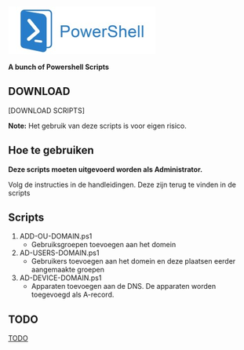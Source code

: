 ![Logo](assets/powershell.jpg?raw=true "Logo SSP")

**A bunch of Powershell Scripts**

## DOWNLOAD
[DOWNLOAD SCRIPTS]

**Note:** Het gebruik van deze scripts is voor eigen risico.

## Hoe te gebruiken
**Deze scripts moeten uitgevoerd worden als Administrator.**

Volg de instructies in de handleidingen. Deze zijn terug te vinden in de scripts

## Scripts
1. ADD-OU-DOMAIN.ps1
    * Gebruiksgroepen toevoegen aan het domein
2. AD-USERS-DOMAIN.ps1
    * Gebruikers toevoegen aan het domein en deze plaatsen eerder aangemaakte groepen
3. AD-DEVICE-DOMAIN.ps1
	* Apparaten toevoegen aan de DNS. De apparaten worden toegevoegd als A-record.


## TODO
[TODO](TODO.md)
